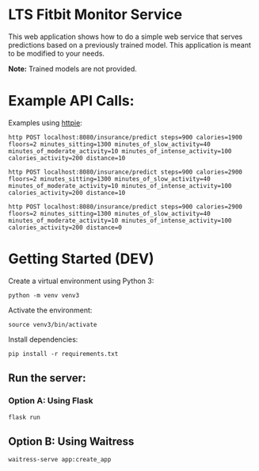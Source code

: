 # LTS Fitbit Monitor Service

This web application shows how to do a simple web service that serves predictions based on a previously trained model.
This application is meant to be modified to your needs.

**Note:** Trained models are not provided.

# Example API Calls:

Examples using [httpie](https://httpie.org):

    http POST localhost:8080/insurance/predict steps=900 calories=1900 floors=2 minutes_sitting=1300 minutes_of_slow_activity=40 minutes_of_moderate_activity=10 minutes_of_intense_activity=100 calories_activity=200 distance=10

    http POST localhost:8080/insurance/predict steps=900 calories=2900 floors=2 minutes_sitting=1300 minutes_of_slow_activity=40 minutes_of_moderate_activity=10 minutes_of_intense_activity=100 calories_activity=200 distance=10

    http POST localhost:8080/insurance/predict steps=900 calories=2900 floors=2 minutes_sitting=1300 minutes_of_slow_activity=40 minutes_of_moderate_activity=10 minutes_of_intense_activity=100 calories_activity=200 distance=0

# Getting Started (DEV)

Create a virtual environment using Python 3:

    python -m venv venv3

Activate the environment:

    source venv3/bin/activate

Install dependencies:

    pip install -r requirements.txt

## Run the server:

### Option A: Using Flask

    flask run

## Option B: Using Waitress

    waitress-serve app:create_app
